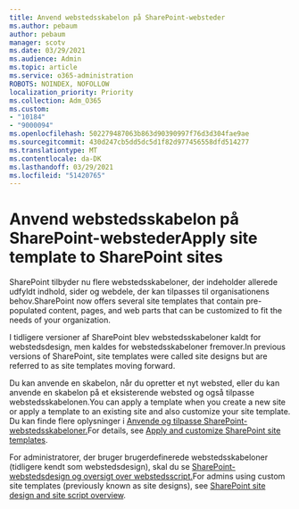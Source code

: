 ```yaml
---
title: Anvend webstedsskabelon på SharePoint-websteder
ms.author: pebaum
author: pebaum
manager: scotv
ms.date: 03/29/2021
ms.audience: Admin
ms.topic: article
ms.service: o365-administration
ROBOTS: NOINDEX, NOFOLLOW
localization_priority: Priority
ms.collection: Adm_O365
ms.custom:
- "10184"
- "9000094"
ms.openlocfilehash: 502279487063b863d90390997f76d3d304fae9ae
ms.sourcegitcommit: 430d247cb5dd5dc5d1f82d977456558dfd514277
ms.translationtype: MT
ms.contentlocale: da-DK
ms.lasthandoff: 03/29/2021
ms.locfileid: "51420765"
---
```

# <a name="apply-site-template-to-sharepoint-sites"></a><span data-ttu-id="c38e9-102">Anvend webstedsskabelon på SharePoint-websteder</span><span class="sxs-lookup"><span data-stu-id="c38e9-102">Apply site template to SharePoint sites</span></span>

<span data-ttu-id="c38e9-103">SharePoint tilbyder nu flere webstedsskabeloner, der indeholder allerede udfyldt indhold, sider og webdele, der kan tilpasses til organisationens behov.</span><span class="sxs-lookup"><span data-stu-id="c38e9-103">SharePoint now offers several site templates that contain pre-populated content, pages, and web parts that can be customized to fit the needs of your organization.</span></span> 

<span data-ttu-id="c38e9-104">I tidligere versioner af SharePoint blev webstedsskabeloner kaldt for webstedsdesign, men kaldes for webstedsskabeloner fremover.</span><span class="sxs-lookup"><span data-stu-id="c38e9-104">In previous versions of SharePoint, site templates were called site designs but are referred to as site templates moving forward.</span></span> 

<span data-ttu-id="c38e9-105">Du kan anvende en skabelon, når du opretter et nyt websted, eller du kan anvende en skabelon på et eksisterende websted og også tilpasse webstedsskabelonen.</span><span class="sxs-lookup"><span data-stu-id="c38e9-105">You can apply a template when you create a new site or apply a template to an existing site and also customize your site template.</span></span> <span data-ttu-id="c38e9-106">Du kan finde flere oplysninger i [Anvende og tilpasse SharePoint-webstedsskabeloner.](https://support.microsoft.com/office/39382463-0e45-4d1b-be27-0e96aeec8398)</span><span class="sxs-lookup"><span data-stu-id="c38e9-106">For details, see [Apply and customize SharePoint site templates](https://support.microsoft.com/office/39382463-0e45-4d1b-be27-0e96aeec8398).</span></span>

<span data-ttu-id="c38e9-107">For administratorer, der bruger brugerdefinerede webstedsskabeloner (tidligere kendt som webstedsdesign), skal du se [SharePoint-webstedsdesign og oversigt over webstedsscript.](https://docs.microsoft.com/sharepoint/dev/declarative-customization/site-design-overview)</span><span class="sxs-lookup"><span data-stu-id="c38e9-107">For admins using custom site templates (previously known as site designs), see [SharePoint site design and site script overview](https://docs.microsoft.com/sharepoint/dev/declarative-customization/site-design-overview).</span></span>
